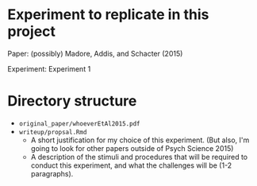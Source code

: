 # Experiment to replicate in this project

Paper: (possibly) Madore, Addis, and Schacter (2015)

Experiment: Experiment 1

# Directory structure

* `original_paper/whoeverEtAl2015.pdf`
* `writeup/propsal.Rmd`
	- A short justification for my choice of this experiment. (But also, I'm going to look for other papers outside of Psych Science 2015)
	- A description of the stimuli and procedures that will be required to conduct this experiment, and what the challenges will be (1-2 paragraphs).